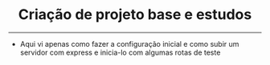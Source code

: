 <h1 align="center"> Criação de projeto base e estudos</h1>
<hr/>

- Aqui vi apenas como fazer a configuração inicial e como subir um servidor com express e inicia-lo com algumas rotas de teste
